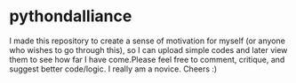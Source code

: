 # pythondalliance
I made this repository to create a sense of motivation for myself (or anyone who wishes to go through this), so I can upload simple codes
and later view them to see how far I have come.Please feel free to comment, critique, and suggest better code/logic. I really am a novice.
Cheers :)
